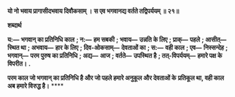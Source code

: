 **यो नो भवाय प्रागासीदभवाय दिवौकसाम् ।** **स एव भगवानद्य वर्तते तद्विपर्ययम् ॥ २१॥** 

**शब्दार्थ** 

**य:—** **भगवान् का प्रतिनिधि काल** **; न:—** **हम सबकी** **; भवाय—** **उन्नति के लिए** **; प्राक्—** **पहले** **; आसीत्—** **स्थित था** **; अभवाय—** **हार के लिए** **; दिव-ओकसाम्—** **देवताओं का** **; स:—** **वही काल** **; एव—** **निस्सन्देह** **; भगवान्—** **परम पुरुष का प्रतिनिधि** **; अद्य—** **आज** **; वर्तते—** **उपस्थित है** **; तत्-विपर्ययम्—** **हमारे पक्ष के विपरीत।** **.** 

**परम काल जो भगवान् का प्रतिनिधि है और जो पहले हमारे अनुकूल और देवताओं के** **प्रतिकूल था, वही काल अब हमारे विरुद्ध है।** **** 